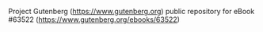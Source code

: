 Project Gutenberg (https://www.gutenberg.org) public repository for eBook #63522 (https://www.gutenberg.org/ebooks/63522)
